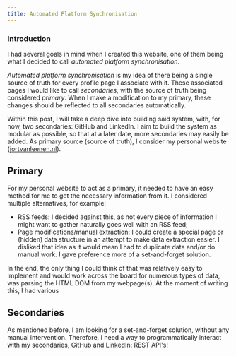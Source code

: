 ```yaml
---
title: Automated Platform Synchronisation
---
```

### Introduction
I had several goals in mind when I created this website, one of them being what I decided to call _automated platform synchronisation_.

_Automated platform synchronisation_ is my idea of there being a single source of truth for every profile page I associate with it.
These associated pages I would like to call _secondaries_, with the source of truth being considered _primary_.
When I make a modification to my primary, these changes should be reflected to all secondaries automatically.

Within this post, I will take a deep dive into building said system, with, for now, two secondaries: GitHub and LinkedIn.
I aim to build the system as modular as possible, so that at a later date, more secondaries may easily be added.
As primary source (source of truth), I consider my personal website ([jortvanleenen.nl](https://jortvanleenen.nl)).

## Primary
For my personal website to act as a primary, it needed to have an easy method for me to get the necessary information from it.
I considered multiple alternatives, for example:
- RSS feeds: I decided against this, as not every piece of information I might want to gather naturally goes well with an RSS feed;
- Page modifications/manual extraction: I could create a special page or (hidden) data structure in an attempt to make data extraction easier.
  I disliked that idea as it would mean I had to duplicate data and/or do manual work. I gave preference more of a set-and-forget solution.

In the end, the only thing I could think of that was relatively easy to implement and would work across the board for numerous types of data, was parsing the HTML DOM from my webpage(s).
At the moment of writing this, I had various 

## Secondaries
As mentioned before, I am looking for a set-and-forget solution, without any manual intervention.
Therefore, I need a way to programmatically interact with my secondaries, GitHub and LinkedIn: REST API's!

